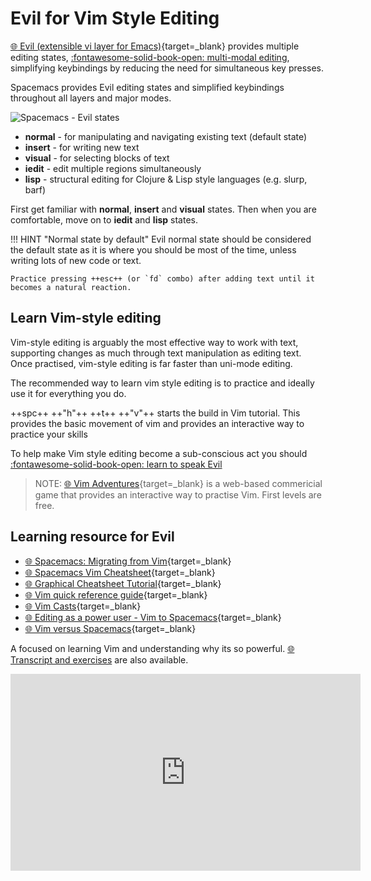 # Evil for Vim Style Editing

[:globe_with_meridians: Evil (extensible vi layer for Emacs)](https://spacemacs.org/layers/+spacemacs/spacemacs-evil/README.html){target=_blank} provides multiple editing states, [:fontawesome-solid-book-open: multi-modal editing](/spacemacs/introduction/why-spacemacs/states/), simplifying keybindings by reducing the need for simultaneous key presses.

Spacemacs provides Evil editing states and simplified keybindings throughout all layers and major modes.

![Spacemacs - Evil states](https://github.com/practicalli/graphic-design/blob/live/editors/spacemacs/concepts/spacemacs-states-evil.png?raw=true)

- **normal** - for manipulating and navigating existing text (default state)
- **insert** - for writing new text
- **visual** - for selecting blocks of text
- **iedit** - edit multiple regions simultaneously
- **lisp** - structural editing for Clojure & Lisp style languages (e.g. slurp, barf)

First get familiar with **normal**, **insert** and **visual** states.  Then when you are comfortable, move on to **iedit** and **lisp** states.

!!! HINT "Normal state by default"
    Evil normal state should be considered the default state as it is where you should be most of the time, unless writing lots of new code or text.

    Practice pressing ++esc++ (or `fd` combo) after adding text until it becomes a natural reaction.


## Learn Vim-style editing

Vim-style editing is arguably the most effective way to work with text, supporting changes as much through text manipulation as editing text.  Once practised, vim-style editing is far faster than uni-mode editing.

The recommended way to learn vim style editing is to practice and ideally use it for everything you do.

++spc++ ++"h"++ ++t++ ++"v"++ starts the build in Vim tutorial.  This provides the basic movement of vim and provides an interactive way to practice your skills

To help make Vim style editing become a sub-conscious act you should [:fontawesome-solid-book-open: learn to speak Evil](../vim-style/speaking-evil.md)


> NOTE: [:globe_with_meridians: Vim Adventures](https://vim-adventures.com/){target=_blank} is a web-based commericial game that provides an interactive way to practise Vim. First levels are free.



## Learning resource for Evil

- [:globe_with_meridians: Spacemacs: Migrating from Vim](http://spacemacs.org/doc/VIMUSERS.html){target=_blank}
- [:globe_with_meridians: Spacemacs Vim Cheatsheet](https://simpletutorials.com/c/3036/Spacemacs){target=_blank}
- [:globe_with_meridians: Graphical Cheatsheet Tutorial](http://www.viemu.com/a_vi_vim_graphical_cheat_sheet_tutorial.html){target=_blank}
- [:globe_with_meridians: Vim quick reference guide](http://vimhelp.appspot.com/quickref.txt.html){target=_blank}
- [:globe_with_meridians: Vim Casts](http://vimcasts.org/){target=_blank}
- [:globe_with_meridians: Editing as a power user - Vim to Spacemacs](https://steemit.com/vim/@hansvb/text-editing-as-a-power-user-from-vim-to-spacemacs-or-how-to-get-things-done){target=_blank}
- [:globe_with_meridians: Vim versus Spacemacs](https://www.slant.co/versus/42/69/~vim_vs_spacemacs){target=_blank}


A focused on learning Vim and understanding why its so powerful.  [:globe_with_meridians: Transcript and exercises](https://missing.csail.mit.edu/2020/editors/) are also available.

<p style="text-align:center">
<iframe width="560" height="315" src="https://www.youtube.com/embed/a6Q8Na575qc" title="YouTube video player" frameborder="0" allow="accelerometer; autoplay; clipboard-write; encrypted-media; gyroscope; picture-in-picture" allowfullscreen></iframe>
</p>
